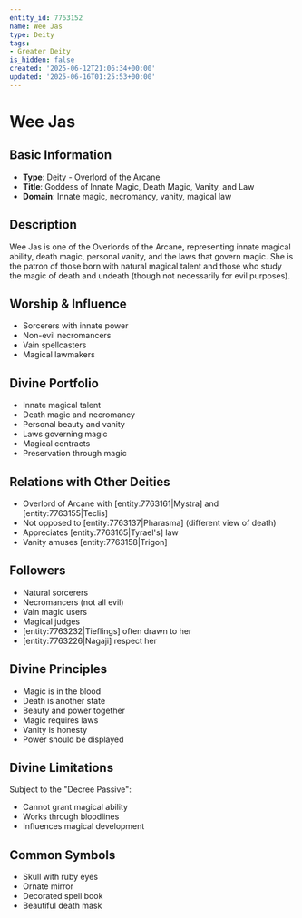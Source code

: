 ```yaml
---
entity_id: 7763152
name: Wee Jas
type: Deity
tags:
- Greater Deity
is_hidden: false
created: '2025-06-12T21:06:34+00:00'
updated: '2025-06-16T01:25:53+00:00'
---
```


# Wee Jas

## Basic Information

- **Type**: Deity - Overlord of the Arcane
- **Title**: Goddess of Innate Magic, Death Magic, Vanity, and Law
- **Domain**: Innate magic, necromancy, vanity, magical law

## Description

Wee Jas is one of the Overlords of the Arcane, representing innate magical ability, death magic, personal vanity, and the laws that govern magic. She is the patron of those born with natural magical talent and those who study the magic of death and undeath (though not necessarily for evil purposes).

## Worship & Influence

- Sorcerers with innate power
- Non-evil necromancers
- Vain spellcasters
- Magical lawmakers

## Divine Portfolio

- Innate magical talent
- Death magic and necromancy
- Personal beauty and vanity
- Laws governing magic
- Magical contracts
- Preservation through magic

## Relations with Other Deities

- Overlord of Arcane with [entity:7763161|Mystra] and [entity:7763155|Teclis]
- Not opposed to [entity:7763137|Pharasma] (different view of death)
- Appreciates [entity:7763165|Tyrael's] law
- Vanity amuses [entity:7763158|Trigon]

## Followers

- Natural sorcerers
- Necromancers (not all evil)
- Vain magic users
- Magical judges
- [entity:7763232|Tieflings] often drawn to her
- [entity:7763226|Nagaji] respect her

## Divine Principles

- Magic is in the blood
- Death is another state
- Beauty and power together
- Magic requires laws
- Vanity is honesty
- Power should be displayed

## Divine Limitations

Subject to the "Decree Passive":

- Cannot grant magical ability
- Works through bloodlines
- Influences magical development

## Common Symbols

- Skull with ruby eyes
- Ornate mirror
- Decorated spell book
- Beautiful death mask